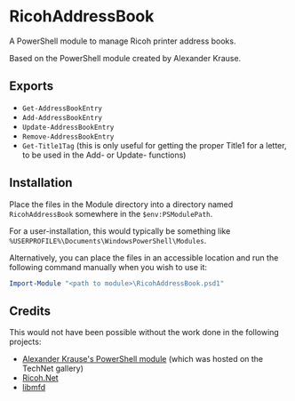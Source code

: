 # RicohAddressBook

A PowerShell module to manage Ricoh printer address books.

Based on the PowerShell module created by Alexander Krause.

## Exports

-   `Get-AddressBookEntry`
-   `Add-AddressBookEntry`
-   `Update-AddressBookEntry`
-   `Remove-AddressBookEntry`
-   `Get-Title1Tag` (this is only useful for getting the proper Title1 for a
    letter, to be used in the Add- or Update- functions)

## Installation

Place the files in the Module directory into a directory named
`RicohAddressBook` somewhere in the `$env:PSModulePath`.

For a user-installation, this would typically be something like
`%USERPROFILE%\Documents\WindowsPowerShell\Modules`.

Alternatively, you can place the files in an accessible location and run the
following command manually when you wish to use it:

```powershell
Import-Module "<path to module>\RicohAddressBook.psd1"
```

## Credits

This would not have been possible without the work done in the following projects:

-   [Alexander Krause's PowerShell
    module](https://web.archive.org/web/20200318044655/https://gallery.technet.microsoft.com/scriptcenter/Ricoh-Multi-Function-27aeea71)
    (which was hosted on the TechNet gallery)
-   [Ricoh.Net](https://github.com/gheeres/Ricoh.NET)
-   [libmfd](https://github.com/adam-nielsen/libmfd)
